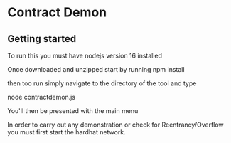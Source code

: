 # Contract Demon

## Getting started

To run this you must have nodejs version 16 installed

Once downloaded and unzipped start by running npm install

then too run simply navigate to the directory of the tool and type

node contractdemon.js

You'll then be presented with the main menu

In order to carry out any demonstration or check for Reentrancy/Overflow you must first start the hardhat network.


